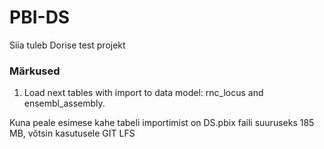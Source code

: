 # PBI-DS

Siia tuleb Dorise test projekt

### Märkused

1. Load next tables with import to data model: rnc_locus and ensembl_assembly.

Kuna peale esimese kahe tabeli importimist on DS.pbix faili suuruseks 185 MB, võtsin kasutusele GIT LFS